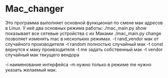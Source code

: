 # Mac_changer

Это программа выполняет основной функционал по смене мак адресов в Linux.
У неё два основных режима работы:
./mac_main.py show показывает все сетевые устройства с их Маками
./mac_main.py change позволяет изменять mac в нескольких режимах.
  -t rand_vendor мак от случайного производителя
  -t random полностью случайный мак
  -t const вернутся к маку проивзодителя
  -t me задать собственный мак
  -t vendor случайный мак текущего вендора
  
-i наименование интерфейса
-m нужно только в режиме me нужно указать желаемый мак.
